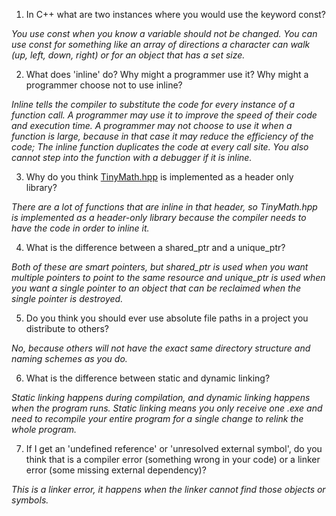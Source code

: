 1. In C++ what are two instances where you would use the keyword const?

*You use const when you know a variable should not be changed. You can use const for something like an array of directions a character can walk (up, left, down, right) or for an object that has a set size.*

2. What does 'inline' do? Why might a programmer use it? Why might a programmer choose not to use inline?

*Inline tells the compiler to substitute the code for every instance of a function call. A programmer may use it to improve the speed of their code and execution time. A programmer may not choose to use it when a function is large, because in that case it may reduce the efficiency of the code; The inline function duplicates the code at every call site. You also cannot step into the function with a debugger if it is inline.*

3. Why do you think [TinyMath.hpp](./TinyMath.hpp) is implemented as a header only library? 

*There are a lot of functions that are inline in that header, so TinyMath.hpp is implemented as a header-only library because the compiler needs to have the code in order to inline it.*

4. What is the difference between a shared_ptr and a unique_ptr?

*Both of these are smart pointers, but shared_ptr is used when you want multiple pointers to point to the same resource and unique_ptr is used when you want a single pointer to an object that can be reclaimed when the single pointer is destroyed.*

5. Do you think you should ever use absolute file paths in a project you distribute to others? 

*No, because others will not have the exact same directory structure and naming schemes as you do.*

6. What is the difference between static and dynamic linking?

*Static linking happens during compilation, and dynamic linking happens when the program runs. Static linking means you only receive one .exe and need to recompile your entire program for a single change to relink the whole program.*

7. If I get an 'undefined reference' or 'unresolved external symbol', do you think that is a compiler error (something wrong in your code) or a linker error (some missing external dependency)? 

*This is a linker error, it happens when the linker cannot find those objects or symbols.*
